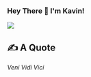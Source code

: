 ### Hey There 👋 I'm Kavin!

![](https://komarev.com/ghpvc/?username=k2s09)

## ✍️ A Quote
*Veni Vidi Vici*

